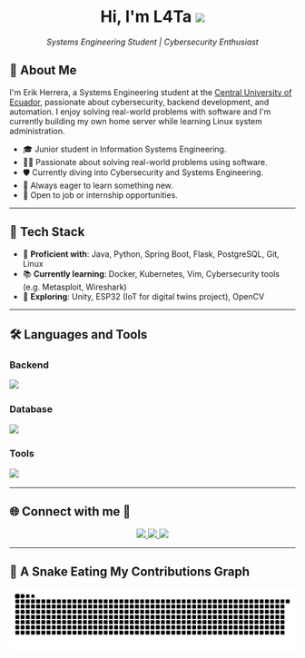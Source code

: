 <h1 align="center">Hi, I'm L4Ta <img src="https://media.giphy.com/media/hvRJCLFzcasrR4ia7z/giphy.gif" width="35"></h1>

<p align="center">
  <em>Systems Engineering Student | Cybersecurity Enthusiast </em>
</p>

## 👋 About Me

I'm Erik Herrera, a Systems Engineering student at the [Central University of Ecuador](http://uce.edu.ec), passionate about cybersecurity, backend development, and automation. I enjoy solving real-world problems with software and I'm currently building my own home server while learning Linux system administration.

- 🎓 Junior student in Information Systems Engineering.
- 👨‍💻 Passionate about solving real-world problems using software.
- 🛡️ Currently diving into Cybersecurity and Systems Engineering.
- 🌱 Always eager to learn something new.
- 💼 Open to job or internship opportunities.

---

## 🧰 Tech Stack

- 🔧 **Proficient with**: Java, Python, Spring Boot, Flask, PostgreSQL, Git, Linux
- 📚 **Currently learning**: Docker, Kubernetes, Vim, Cybersecurity tools (e.g. Metasploit, Wireshark)
- 🌱 **Exploring**: Unity, ESP32 (IoT for digital twins project), OpenCV

---

## 🛠️ Languages and Tools

### Backend
<p align="left">
  <a href="https://skillicons.dev">
    <img src="https://skillicons.dev/icons?i=java,py,spring,flask" />
  </a>
</p>

### Database
<p align="left">
  <a href="https://skillicons.dev">
    <img src="https://skillicons.dev/icons?i=mongodb,mysql,postgresql,sql" />
  </a>
</p>

### Tools
<p align="left">
  <a href="https://skillicons.dev">
    <img src="https://skillicons.dev/icons?i=git,docker,kubernetes,vim,postman,linux,github,figma,vscode,idea&perline=4" />
  </a>
</p>

---

## 🌐 Connect with me 🤝

<p align="center">
  <a href="https://www.linkedin.com/in/eric-santiago-herrera/" target="_blank">
    <img src="https://img.shields.io/badge/LinkedIn-%230077B5.svg?style=for-the-badge&logo=linkedin&logoColor=white"/>
  </a>
  <a href="https://x.com/L4Ta_10001001" target="_blank">
    <img src="https://img.shields.io/badge/X-%231DA1F2.svg?style=for-the-badge&logo=twitter&logoColor=white"/>
  </a>
  <a href="https://www.instagram.com/l4ta10001001" target="_blank">
    <img src="https://img.shields.io/badge/Instagram-%23E4405F.svg?style=for-the-badge&logo=instagram&logoColor=white"/>
  </a>
</p>

---

## 🐍 A Snake Eating My Contributions Graph

<p align="center">
  <img src="https://github.com/7oSkaaa/7oSkaaa/blob/output/github-contribution-grid-snake.svg" alt="Snake Game"/>
</p>
